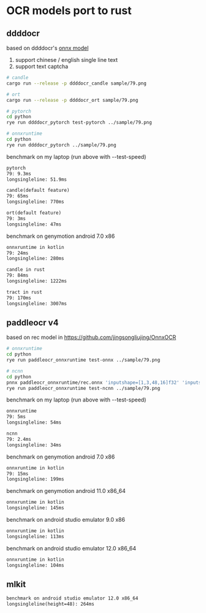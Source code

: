 # OCR models port to rust

## ddddocr

based on ddddocr's [onnx model](https://github.com/sml2h3/ddddocr/blob/master/ddddocr/common.onnx)

1. support chinese / english single line text
2. support text captcha

```sh
# candle
cargo run --release -p ddddocr_candle sample/79.png

# ort
cargo run --release -p ddddocr_ort sample/79.png

# pytorch
cd python
rye run ddddocr_pytorch test-pytorch ../sample/79.png

# onnxruntime
cd python
rye run ddddocr_pytorch ../sample/79.png
```

benchmark on my laptop (run above with --test-speed)
```txt
pytorch
79: 9.3ms
longsingleline: 51.9ms

candle(default feature)
79: 65ms
longsingleline: 770ms

ort(default feature)
79: 3ms
longsingleline: 47ms
```

benchmark on genymotion android 7.0 x86
```txt
onnxruntime in kotlin
79: 24ms
longsingleline: 280ms

candle in rust
79: 84ms
longsingleline: 1222ms

tract in rust
79: 170ms
longsingleline: 3007ms
```


## paddleocr v4

based on rec model in https://github.com/jingsongliujing/OnnxOCR

```sh
# onnxruntime
cd python
rye run paddleocr_onnxruntime test-onnx ../sample/79.png

# ncnn
cd python
pnnx paddleocr_onnxruntime/rec.onnx 'inputshape=[1,3,48,16]f32' 'inputshape2=[1,3,48,4000]f32' fp16=0
rye run paddleocr_onnxruntime test-ncnn ../sample/79.png
```

benchmark on my laptop (run above with --test-speed)
```txt
onnxruntime
79: 5ms
longsingleline: 54ms

ncnn
79: 2.4ms
longsingleline: 34ms
```

benchmark on genymotion android 7.0 x86
```txt
onnxruntime in kotlin
79: 15ms
longsingleline: 199ms
```
benchmark on genymotion android 11.0 x86_64
```txt
onnxruntime in kotlin
longsingleline: 145ms
```
benchmark on android studio emulator 9.0 x86
```txt
onnxruntime in kotlin
longsingleline: 113ms
```
benchmark on android studio emulator 12.0 x86_64
```txt
onnxruntime in kotlin
longsingleline: 104ms
```

## mlkit

```txt
benchmark on android studio emulator 12.0 x86_64
longsingleline(height=48): 264ms
```
